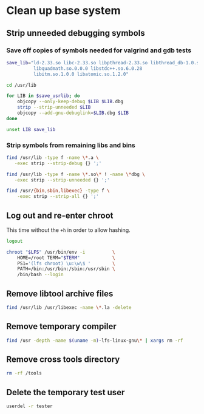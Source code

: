 # Clean up base system

## Strip unneeded debugging symbols

### Save off copies of symbols needed for valgrind and gdb tests

```sh
save_lib="ld-2.33.so libc-2.33.so libpthread-2.33.so libthread_db-1.0.so
          libquadmath.so.0.0.0 libstdc++.so.6.0.28
          libitm.so.1.0.0 libatomic.so.1.2.0"

cd /usr/lib

for LIB in $save_usrlib; do
    objcopy --only-keep-debug $LIB $LIB.dbg
    strip --strip-unneeded $LIB
    objcopy --add-gnu-debuglink=$LIB.dbg $LIB
done

unset LIB save_lib
```

### Strip symbols from remaining libs and bins

```sh
find /usr/lib -type f -name \*.a \
   -exec strip --strip-debug {} ';'

find /usr/lib -type f -name \*.so\* ! -name \*dbg \
   -exec strip --strip-unneeded {} ';'

find /usr/{bin,sbin,libexec} -type f \
    -exec strip --strip-all {} ';'
```

## Log out and re-enter chroot

This time without the `+h` in order to allow hashing.

```sh
logout

chroot "$LFS" /usr/bin/env -i          \
    HOME=/root TERM="$TERM"            \
    PS1='(lfs chroot) \u:\w\$ '        \
    PATH=/bin:/usr/bin:/sbin:/usr/sbin \
    /bin/bash --login
```

## Remove libtool archive files

```sh
find /usr/lib /usr/libexec -name \*.la -delete
```

## Remove temporary compiler

```sh
find /usr -depth -name $(uname -m)-lfs-linux-gnu\* | xargs rm -rf
```

## Remove cross tools directory

```sh
rm -rf /tools
```

## Delete the temporary test user

```sh
userdel -r tester
```
